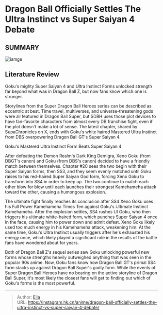 # Dragon Ball Officially Settles The Ultra Instinct vs Super Saiyan 4 Debate


## SUMMARY 

![iamge](https://static1.srcdn.com/wordpress/wp-content/uploads/2023/05/super-not-dbz-canon.jpg)

## Literature Review

Goku&#39;s mighty Super Saiyan 4 and Ultra Instinct Forms unlocked strength far beyond what was in Dragon Ball Z, but now fans know which one is stronger.





Storylines from the Super Dragon Ball Heroes series can be described as eccentric at best. Time travel, multiverses, and universe-threatening gods were all featured in Dragon Ball Super, but SDBH uses those plot devices to have fan-favorite characters from almost every DB franchise fight, even if the plot doesn&#39;t make a lot of sense. The latest chapter, shared by SupaChronicles on X, ends with Goku&#39;s white haired Mastered Ultra Instinct from DBS overpowering Dragon Ball GT&#39;s Super Saiyan 4.





 Goku&#39;s Mastered Ultra Instinct Form Beats Super Saiyan 4 

 

After defeating the Demon Realm&#39;s Dark King Demigra, Xeno Goku (from DBGT&#39;s canon) and Goku (from DBS&#39;s canon) decided to have a friendly match between themselves. Chapter #20 sees the two begin with their Super Saiyan forms, then SS3, and they seem evenly matched until Goku raises to his red-haired Super Saiyan God form, forcing Xeno Goku to transform into SS4 in order to keep up. The two continue to match each other blow for blow until each launches their strongest Kamehameha attack toward the other, causing a humongous explosion.

The ultimate fight finally reaches its conclusion after SS4 Xeno Goku uses his Full Power Kamehameha Times Ten against Goku&#39;s Ultimate Instinct Kamehameha. After the explosion settles, SS4 rushes UI Goku, who then triggers his ultimate white-haired form, which punches Super Saiyan 4 once in the face, causing him to power down and admit defeat. Xeno Goku likely used too much energy in his Kamehameha attack, weakening him. At the same time, Goku&#39;s Ultra Instinct usually triggers after he&#39;s exhausted his energy once, which likely played a significant role in the results of the battle fans have wondered about for years.




          

Both of Dragon Ball Z&#39;s sequel series saw Goku unlocking powerful new forms whose strengths heavily outweighed anything that was seen in the popular 90s anime. Now, Goku fans know how Dragon Ball GT&#39;s primal SS4 form stacks up against Dragon Ball Super&#39;s godly form. While the events of Super Dragon Ball Heroes have no bearing on the active storyline of Dragon Ball Super, it&#39;s most likely the closest fans will get to finding out which of Goku&#39;s forms is the most powerful.



---

> Author: [Ella](https://instagram.hk.cn/)  
> URL: https://instagram.hk.cn/anime/dragon-ball-officially-settles-the-ultra-instinct-vs-super-saiyan-4-debate/  

